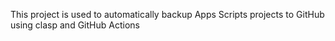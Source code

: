 This project is used to automatically backup Apps Scripts projects to GitHub using clasp and GitHub Actions